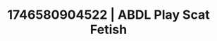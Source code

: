 ---
categories:
- Tan lines & lingerie
- AI-generated
- Naughty librarian
- Back arch
- Feather touch
- Lip biting
- ASMR
- Cosplay
image: /assets/images/1746580904522.jpg
layout: post
seo:
  description: Featured content with artistic Scat Fetish, ABDL Play. HD images available.
  keywords: Scat Fetish, ABDL Play
  og_image: /assets/images/1746580904522.jpg
  schema_type: VisualArtwork
tags:
- '#1746580904522'
- ABDL Play
- Scat Fetish
title: 1746580904522 | ABDL Play Scat Fetish
---